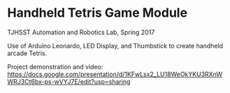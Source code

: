 # Handheld Tetris Game Module

TJHSST Automation and Robotics Lab, Spring 2017 

Use of Arduino Leonardo, LED Display, and Thumbstick to create handheld arcade Tetris.

Project demonstration and video:
https://docs.google.com/presentation/d/1KFwLsx2_LU18WeOkYKU3RXnWWRJ3Ct6bx-ps-wVYJ7E/edit?usp=sharing



